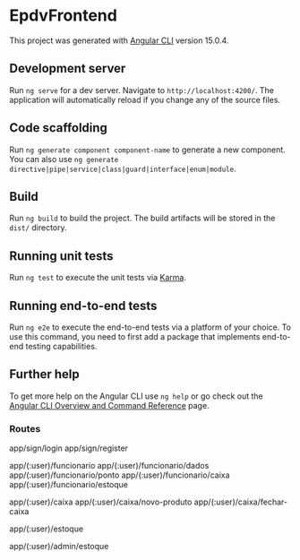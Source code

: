 # EpdvFrontend

This project was generated with [Angular CLI](https://github.com/angular/angular-cli) version 15.0.4.

## Development server

Run `ng serve` for a dev server. Navigate to `http://localhost:4200/`. The application will automatically reload if you change any of the source files.

## Code scaffolding

Run `ng generate component component-name` to generate a new component. You can also use `ng generate directive|pipe|service|class|guard|interface|enum|module`.

## Build

Run `ng build` to build the project. The build artifacts will be stored in the `dist/` directory.

## Running unit tests

Run `ng test` to execute the unit tests via [Karma](https://karma-runner.github.io).

## Running end-to-end tests

Run `ng e2e` to execute the end-to-end tests via a platform of your choice. To use this command, you need to first add a package that implements end-to-end testing capabilities.

## Further help

To get more help on the Angular CLI use `ng help` or go check out the [Angular CLI Overview and Command Reference](https://angular.io/cli) page.

### Routes

app/sign/login
app/sign/register

app/(:user)/funcionario
app/(:user)/funcionario/dados
app/(:user)/funcionario/ponto
app/(:user)/funcionario/caixa
app/(:user)/funcionario/estoque

app/(:user)/caixa
app/(:user)/caixa/novo-produto
app/(:user)/caixa/fechar-caixa

app/(:user)/estoque

app/(:user)/admin/estoque
